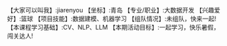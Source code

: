 【大家可以叫我】:jiarenyou
【坐标】:青岛
【专业/职业】:大数据开发
【兴趣爱好】:篮球
【项目技能】:数据建模、机器学习
【组队情况】:未组队，快来一起!
【本课程学习基础】:CV、NLP、LLM
【本期活动目标】:一起学习，快乐暑假，闯关达人!
